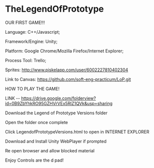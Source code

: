 # TheLegendOfPrototype
OUR FIRST GAME!!!

Language: C++/Javascript;

Framework/Engine: Unity;

Platform: Google Chrome/Mozilla Firefox/Internet Explorer;

Process Tool: Trello;

Sprites: http://www.piskelapp.com/user/6002227810402304

Link to Canvas: 
https://github.com/soft-eng-practicum/LoP.git


HOW TO PLAY THE GAME!

LINK -- https://drive.google.com/folderview?id=0B9ZbYhkRO95GZHVrVEx5RlZ1QVk&usp=sharing

Download the Legend of Prototype Versions folder

Open the folder once complete

Click LegendofPrototypeVersions.html to open in INTERNET EXPLORER

Download  and Install Unity WebPlayer if prompted

Re open browser and allow blocked material

Enjoy Controls are the d pad!





